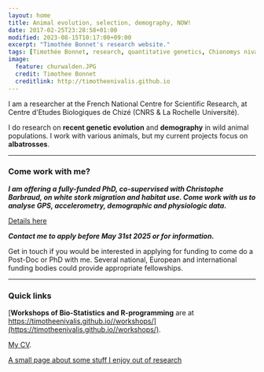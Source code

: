 ```yaml
---
layout: home
title: Animal evolution, selection, demography, NOW!
date: 2017-02-25T23:28:58+01:00
modified: 2023-08-15T10:17:00+09:00
excerpt: "Timothée Bonnet's research website."
tags: [Timothée Bonnet, research, quantitative genetics, Chionomys nivalis, snow vole, home, albatross]
image:
  feature: churwalden.JPG
  credit: Timothee Bonnet
  creditlink: http://timotheenivalis.github.io
---
```


<!-- Google tag (gtag.js) -->
<script async src="https://www.googletagmanager.com/gtag/js?id=G-XT3501YRJE"></script>
<script>
  window.dataLayer = window.dataLayer || [];
  function gtag(){dataLayer.push(arguments);}
  gtag('js', new Date());

  gtag('config', 'G-XT3501YRJE');
</script>


I am a researcher at the French National Centre for Scientific Research, at Centre d'Etudes Biologiques de Chizé (CNRS & La Rochelle Université).

I do research on **recent genetic evolution** and **demography** in wild animal populations. I work with various animals, but my current projects focus on **albatrosses**.

_______________________

### Come work with me?

_**I am offering a fully-funded PhD, co-supervised with Christophe Barbraud, on white stork migration and habitat use. Come work with us to analyse GPS, accelerometry, demographic and physiologic data.**_

[Details here](https://timotheenivalis.github.io/Rnotebooks/AAP_AllocDoc_2025_Form_Cigognes_BarbraudBonnetetal_cb_ENGLISH.pdf)

_**Contact me to apply before May 31st 2025 or for information.**_



Get in touch if you would be interested in applying for funding to come do a Post-Doc or PhD with me. Several national, European and international funding bodies could provide appropriate fellowships.


_______________________

### Quick links

[**Workshops of Bio-Statistics and R-programming** are at https://timotheenivalis.github.io//workshops/](https://timotheenivalis.github.io//workshops/).

[My CV](http://timotheenivalis.github.io/Rnotebooks/cv.pdf).

[A small page about some stuff I enjoy out of research](https://timotheenivalis.github.io//outside/)

